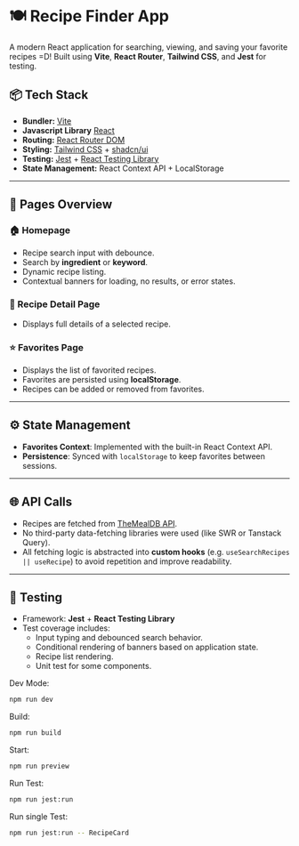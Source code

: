 # 🍽️ Recipe Finder App

A modern React application for searching, viewing, and saving your favorite recipes =D!
Built using **Vite**, **React Router**, **Tailwind CSS**, and **Jest** for testing.

## 📦 Tech Stack

- **Bundler:** [Vite](https://vitejs.dev/)
- **Javascript Library** [React](https://reactjs.org/)
- **Routing:** [React Router DOM](https://reactrouter.com/)
- **Styling:** [Tailwind CSS](https://tailwindcss.com/) + [shadcn/ui](https://ui.shadcn.com/)
- **Testing:** [Jest](https://jestjs.io/) + [React Testing Library](https://testing-library.com/)
- **State Management:** React Context API + LocalStorage

---

## 📁 Pages Overview

### 🏠 Homepage

- Recipe search input with debounce.
- Search by **ingredient** or **keyword**.
- Dynamic recipe listing.
- Contextual banners for loading, no results, or error states.

### 📄 Recipe Detail Page

- Displays full details of a selected recipe.

### ⭐ Favorites Page

- Displays the list of favorited recipes.
- Favorites are persisted using **localStorage**.
- Recipes can be added or removed from favorites.

---

## ⚙️ State Management

- **Favorites Context**: Implemented with the built-in React Context API.
- **Persistence**: Synced with `localStorage` to keep favorites between sessions.

---

## 🌐 API Calls

- Recipes are fetched from [TheMealDB API](https://www.themealdb.com/).
- No third-party data-fetching libraries were used (like SWR or Tanstack Query).
- All fetching logic is abstracted into **custom hooks** (e.g. `useSearchRecipes || useRecipe`) to avoid repetition and improve readability.

---

## 🧪 Testing

- Framework: **Jest** + **React Testing Library**
- Test coverage includes:
  - Input typing and debounced search behavior.
  - Conditional rendering of banners based on application state.
  - Recipe list rendering.
  - Unit test for some components.

Dev Mode:

```bash
npm run dev
```

Build:

```bash
npm run build
```

Start:

```bash
npm run preview
```

Run Test:

```bash
npm run jest:run
```

Run single Test:

```bash
npm run jest:run -- RecipeCard
```
